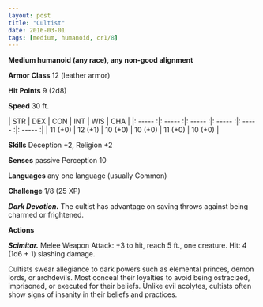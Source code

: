 ```yaml
---
layout: post
title: "Cultist"
date: 2016-03-01
tags: [medium, humanoid, cr1/8]
---
```


**Medium humanoid (any race), any non-good alignment**

**Armor Class** 12 (leather armor)

**Hit Points** 9 (2d8)

**Speed** 30 ft.

|   STR   |   DEX   |   CON   |   INT   |   WIS   |   CHA   |
|: ----- :|: ----- :|: ----- :|: ----- :|: ----- :|: ----- :|
| 11 (+0) | 12 (+1) | 10 (+0) | 10 (+0) | 11 (+0) | 10 (+0) |

**Skills** Deception +2, Religion +2 

**Senses** passive Perception 10 

**Languages** any one language (usually Common) 

**Challenge** 1/8 (25 XP) 

***Dark Devotion.*** The cultist has advantage on saving throws against being charmed or frightened. 

**Actions** 

***Scimitar.*** Melee Weapon Attack: +3 to hit, reach 5 ft., one creature. Hit: 4 (1d6 + 1) slashing damage. 

Cultists swear allegiance to dark powers such as elemental princes, demon lords, or archdevils. Most conceal their loyalties to avoid being ostracized, imprisoned, or executed for their beliefs. Unlike evil acolytes, cultists often show signs of insanity in their beliefs and practices.
